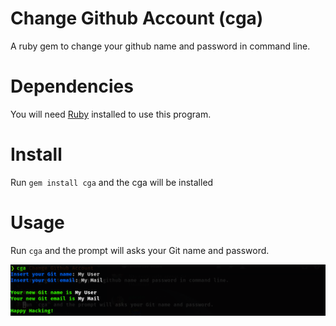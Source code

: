 # Change Github Account (cga)

A ruby gem to change your github name and password in command line.

# Dependencies

You will need [Ruby](https://www.ruby-lang.org/) installed to use this program.

# Install

Run `gem install cga` and the cga will be installed

# Usage

Run `cga` and the prompt will asks your Git name and password.

![example](assets/example.png)
